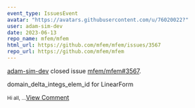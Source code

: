 ```yaml
---
event_type: IssuesEvent
avatar: "https://avatars.githubusercontent.com/u/76020022?"
user: adam-sim-dev
date: 2023-06-13
repo_name: mfem/mfem
html_url: https://github.com/mfem/mfem/issues/3567
repo_url: https://github.com/mfem/mfem
---
```


<a href='https://github.com/adam-sim-dev' target='_blank'>adam-sim-dev</a> closed issue <a href='https://github.com/mfem/mfem/issues/3567' target='_blank'>mfem/mfem#3567</a>.

<p>domain_delta_integs_elem_id for LinearForm</p><small>Hi all,...</small><a href='https://github.com/mfem/mfem/issues/3567' target='_blank'>View Comment</a>
